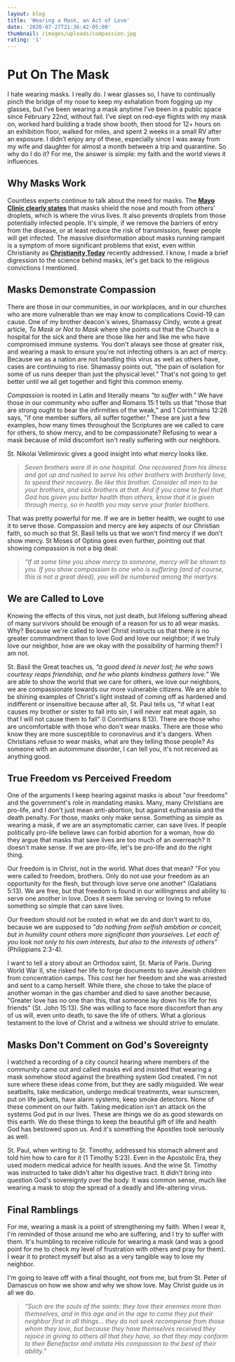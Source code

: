 ```yaml
---
layout: blog
title: 'Wearing a Mask, an Act of Love'
date: '2020-07-27T21:36:42-05:00'
thumbnail: /images/uploads/compassion.jpg
rating: '1'
---
```

# Put On The Mask

I hate wearing masks. I really do. I wear glasses so, I have to continually pinch the bridge of my nose to keep my exhalation from fogging up my glasses, but I’ve been wearing a mask anytime I’ve been in a public space since February 22nd, without fail. I’ve slept on red-eye flights with my mask on, worked hard building a trade show booth, then stood for 12+ hours on an exhibition floor, walked for miles, and spent 2 weeks in a small RV after an exposure. I didn’t enjoy any of these, especially since I was away from my wife and daughter for almost a month between a trip and quarantine. So why do I do it? For me, the answer is simple: my faith and the world views it influences.


## Why Masks Work
Countless experts continue to talk about the need for masks. The **[Mayo Clinic clearly states](https://www.mayoclinic.org/diseases-conditions/coronavirus/in-depth/coronavirus-mask/art-20485449)** that masks shield the nose and mouth from others' droplets, which is where the virus lives. It also prevents droplets from those potentially infected people. It's simple, if we remove the barriers of entry from the disease, or at least reduce the risk of transmission, fewer people will get infected. The massive disinformation about masks running rampant is a symptom of more significant problems that exist, even within Christianity as **[Christianity Today](https://www.christianitytoday.com/edstetzer/2020/june/conspiracy-theories-engaging-online-and-wisdom-intersection.html)** recently addressed. I know, I made a brief digression to the science behind masks, let's get back to the religious convictions I mentioned. 

## Masks Demonstrate Compassion
There are those in our communities, in our workplaces, and in our churches who are more vulnerable than we may know to complications Covid-19 can cause. One of my brother deacon's wives, Shamassy Cindy, wrote a great article, *To Mask or Not to Mask* where she points out that the Church is a hospital for the sick and there are those like her and like me who have compromised immune systems. You don't always see those at greater risk, and wearing a mask to ensure you're not infecting others is an act of mercy. Because we as a nation are not handling this virus as well as others have, cases are continuing to rise. Shamassy points out, "the pain of isolation for some of us runs deeper than just the physical level." That's not going to get better until we all get together and fight this common enemy.

*Compassion* is rooted in Latin and literally means *"to suffer with."* We have those in our community who suffer and Romans 15:1 tells us that "those that are strong ought to bear the infirmities of the weak," and 1 Corinthians 12:26 says, "if one member suffers, all suffer together." These are just a few examples, how many times throughout the Scriptures are we called to care for others, to show mercy, and to be compassionate? Refusing to wear a mask because of mild discomfort isn't really suffering with our neighbors. 

St. Nikolai Velimirovic gives a good insight into what mercy looks like. 
> *Seven brothers were ill in one hospital. One recovered from his illness and got up and rushed to serve his other brothers with brotherly love, to speed their recovery. Be like this brother. Consider all men to be your brothers, and sick brothers at that. And if you come to feel that God has given you better health than others, know that it is given through mercy, so in health you may serve your frailer brothers.* 

That was pretty powerful for me. If we are in better health, we ought to use it to serve those. Compassion and mercy are key aspects of our Christian faith, so much so that St. Basil tells us that we won't find mercy if we don't show mercy. St Moses of Optina goes even further, pointing out that showing compassion is not a big deal:
> *“If at some time you show mercy to someone, mercy will be shown to you. If you show compassion to one who is suffering (and of course, this is not a great deed), you will be numbered among the martyrs.*


## We are Called to Love
Knowing the effects of this virus, not just death, but lifelong suffering ahead of many survivors should be enough of a reason for us to all wear masks. Why? Because we're called to love! Christ instructs us that there is no greater commandment than to love God and love our neighbor; if we truly love our neighbor, how are we okay with the possibility of harming them? I am not. 

St. Basil the Great teaches us, *“a good deed is never lost; he who sows courtesy reaps friendship, and he who plants kindness gathers love.”* We are able to show the world that we care for others, we love our neighbors, we are compassionate towards our more vulnerable citizens. We are able to be shining examples of Christ's light instead of coming off as hardened and indifferent or insensitive because after all, St. Paul tells us, "if what I eat causes my brother or sister to fall into sin, I will never eat meat again, so that I will not cause them to fall" (I Corinthians 8:13). There are those who are uncomfortable with those who don't wear masks. There are those who know they are more susceptible to coronavirus and it's dangers. When Christians refuse to wear masks, what are they telling those people? As someone with an autoimmune disorder, I can tell you, it's not received as anything good. 

## True Freedom vs Perceived Freedom

One of the arguments I keep hearing against masks is about "our freedoms" and the government's role in mandating masks. Many, many Christians are pro-life, and I don't just mean anti-abortion, but against euthanasia and the death penalty. For those, masks only make sense. Something as simple as wearing a mask, if we are an asymptomatic carrier, can save lives. If people politically pro-life believe laws can forbid abortion for a woman, how do they argue that masks that save lives are too much of an overreach? It doesn't make sense. If we are pro-life, let's be pro-life and do the right thing.

Our freedom is in Christ, not in the world. What does that mean? "For you were called to freedom, brothers. Only do not use your freedom as an opportunity for the flesh, but through love serve one another" (Galatians 5:13). We are free, but that freedom is found in our willingness and ability to serve one another in love. Does it seem like serving or loving to refuse something so simple that can save lives. 

Our freedom should not be rooted in what we do and don't want to do, because we are supposed to *"do nothing from selfish ambition or conceit, but in humility count others more significant than yourselves. Let each of you look not only to his own interests, but also to the interests of others"* (Philippians 2:3-4).

I want to tell a story about an Orthodox saint, St. Maria of Paris. During World War II, she risked her life to forge documents to save Jewish children from concentration camps. This cost her her freedom and she was arrested and sent to a camp herself. While there, she chose to take the place of another woman in the gas chamber and died to save another because, "Greater love has no one than this, that someone lay down his life for his friends" (St. John 15:13). She was willing to face more discomfort than any of us will, even unto death, to save the life of others. What a glorious testament to the love of Christ and a witness we should strive to emulate. 
 
## Masks Don't Comment on God's Sovereignty

I watched a recording of a city council hearing where members of the community came out and called masks evil and insisted that wearing a mask somehow stood against the breathing system God created. I'm not sure where these ideas come from, but they are sadly misguided. We wear seatbelts, take medication, undergo medical treatments, wear sunscreen, put on life jackets, have alarm systems, keep smoke detectors. None of these comment on our faith. Taking medication isn't an attack on the systems God put in our lives. These are things we do as good stewards on this earth. We do these things to keep the beautiful gift of life and health God has bestowed upon us. And it's something the Apostles took seriously as well.

St. Paul, when writing to St. Timothy, addressed his stomach ailment and told him how to care for it (1 Timothy 5:23). Even in the Apostolic Era, they used modern medical advice for health issues. And the wine St. Timothy was instructed to take didn't alter his digestive tract. It didn't bring into question God's sovereignty over the body. It was common sense, much like wearing a mask to stop the spread of a deadly and life-altering virus.

## Final Ramblings
For me, wearing a mask is a point of strengthening my faith. When I wear it, I'm reminded of those around me who are suffering, and I try to suffer with them. It's humbling to receive ridicule for wearing a mask (and was a good point for me to check my level of frustration with others and pray for them). I wear it to protect myself but also as a very tangible way to love my neighbor.


I'm going to leave off with a final thought, not from me, but from St. Peter of Damascus on how we show and why we show love. May Christ guide us in all we do.

> *“Such are the souls of the saints: they love their enemies more than themselves, and in this age and in the age to come they put their neighbor first in all things... they do not seek recompense from those whom they love, but because they have themselves received they rejoice in giving to others all that they have, so that they may conform to their Benefactor and imitate His compassion to the best of their ability."* 

